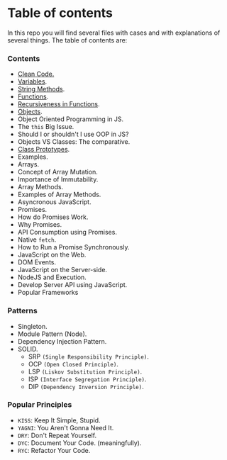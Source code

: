 # Table of contents

In this repo you will find several files with cases and with explanations of several things.
The table of contents are:

### Contents

  <!-- -  Before starting. -->
  <!-- -  JavaScript: What is it? -->
  <!-- -  Types of functions. -->
  <!-- -  Understanding Scope. -->
  <!-- -  Important concepts. -->
  <!-- -  Native Types. -->
  <!-- -  Why I don't care about native types. -->
  -  [Clean Code.](/contents/cleancode.md)
  -  [Variables](/contents/variables.md).
  -  [String Methods](/contents/stringmethods.md).
  -  [Functions](/contents/functions.md).
  -  [Recursiveness in Functions](/contents/recursivity.md).
  -  [Objects](/contents/objects.md).
  -  Object Oriented Programming in JS.
  -  The `this` Big Issue.
  -  Should I or shouldn't I use OOP in JS?
  -  Objects VS Classes: The comparative.
  -  [Class Prototypes](/contents/prototypes.md).
  -  Examples.
  -  Arrays.
  -  Concept of Array Mutation.
  -  Importance of Immutability.
  -  Array Methods.
  -  Examples of Array Methods.
  -  Asyncronous JavaScript.
  -  Promises.
  -  How do Promises Work.
  -  Why Promises.
  -  API Consumption using Promises.
  -  Native `fetch`.
  -  How to Run a Promise Synchronously.  
  -  JavaScript on the Web.
  -  DOM Events.
  -  JavaScript on the Server-side.
  -  NodeJS and Execution.
  -  Develop Server API using JavaScript.
  -  Popular Frameworks


### Patterns
  -  Singleton.
  -  Module Pattern (Node).
  -  Dependency Injection Pattern.
  -  SOLID.
      - SRP `(Single Responsibility Principle)`.
      - OCP `(Open Closed Principle)`.
      - LSP `(Liskov Substitution Principle)`.
      - ISP `(Interface Segregation Principle)`.
      - DIP `(Dependency Inversion Principle)`.

### Popular Principles
  - `KISS`: Keep It Simple, Stupid.
  - `YAGNI`: You Aren't Gonna Need It.
  - `DRY`: Don't Repeat Yourself.
  - `DYC`: Document Your Code. (meaningfully).
  - `RYC`: Refactor Your Code.
